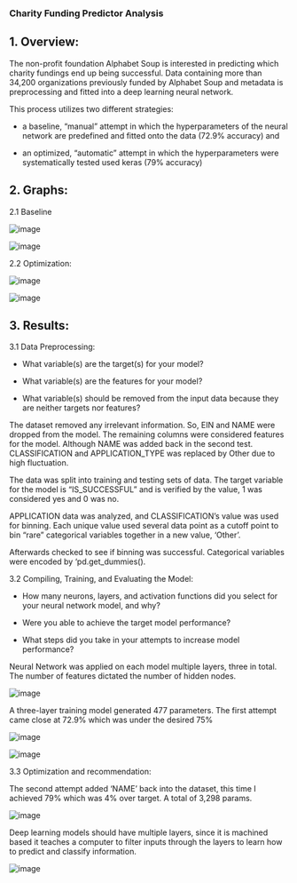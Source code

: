 ### Charity Funding Predictor Analysis
## 1. Overview:

The non-profit foundation Alphabet Soup is interested in predicting which charity fundings end up being successful. Data containing more than 34,200 organizations previously funded by Alphabet Soup and metadata is preprocessing and fitted into a deep learning neural network.

This process utilizes two different strategies:

- a baseline, “manual” attempt in which the hyperparameters of the neural network are predefined and fitted onto the data (72.9% accuracy) and

- an optimized, “automatic” attempt in which the hyperparameters were systematically tested used keras (79% accuracy)

## 2. Graphs:

   2.1 Baseline

  ![image](https://user-images.githubusercontent.com/100891182/185627113-e1f10bdf-726d-403a-82e6-401e9e1323e8.png)

  ![image](https://user-images.githubusercontent.com/100891182/185627134-b9279c8c-5fa3-49db-afb6-4a9dc834436f.png)

   2.2 Optimization:
     
 ![image](https://user-images.githubusercontent.com/100891182/185627391-1d7826b6-cfc0-4186-83e9-6566b83d7227.png)
     
     
![image](https://user-images.githubusercontent.com/100891182/185627407-1086ffe9-d3ab-4101-826b-63b739425de1.png)



## 3. Results:


  3.1 Data Preprocessing:
  
 * What variable(s) are the target(s) for your model?   
    
 * What variable(s) are the features for your model?  
    
 * What variable(s) should be removed from the input data because they are neither targets nor features?
    
  
The dataset removed any irrelevant information. So, EIN and NAME were dropped from the 
model. The remaining columns were considered features for the model. Although NAME was added 
back in the second test. CLASSIFICATION and APPLICATION_TYPE was replaced by Other due to high 
fluctuation. 

The data was split into training and testing sets of data. The target variable for the model is 
“IS_SUCCESSFUL” and is verified by the value, 1 was considered yes and 0 was no.

APPLICATION data was analyzed, and CLASSIFICATION’s value was used for binning. Each unique value used several data 
point as a cutoff point to bin “rare” categorical variables together in a new value, ‘Other’. 

Afterwards checked to see if binning was successful. Categorical variables were encoded by ‘pd.get_dummies().
  
       
    
  3.2 Compiling, Training, and Evaluating the Model:
    
 * How many neurons, layers, and activation functions did you select for your neural network model, and why?
    
 * Were you able to achieve the target model performance?
    
 * What steps did you take in your attempts to increase model performance?
 
    
Neural Network was applied on each model multiple layers, three in total. The number of features 
dictated the number of hidden nodes. 

![image](https://user-images.githubusercontent.com/100891182/185629908-3016ba44-d073-4b0d-85df-38f35bd42b44.png)


A three-layer training model generated 477 parameters. The first attempt came close at 72.9% which was 
under the desired 75%

![image](https://user-images.githubusercontent.com/100891182/185630021-06eff539-001c-48e5-8d35-da8fb89ad509.png)

![image](https://user-images.githubusercontent.com/100891182/185630080-17cfaa23-40d5-43f7-80e1-23c7f257dc64.png)



   3.3 Optimization and recommendation:
   
     
The second attempt added ‘NAME’ back into the dataset, this time I achieved 79% which was 4% over 
target. A total of 3,298 params. 


![image](https://user-images.githubusercontent.com/100891182/185631025-e808d378-20bf-4f96-a77a-5bae2dc04984.png)


Deep learning models should have multiple layers, since it is machined based it teaches a 
computer to filter inputs through the layers to learn how to predict and classify information.


![image](https://user-images.githubusercontent.com/100891182/185631165-a6dbbb4b-0653-45c4-8a8f-7ccf057d2a96.png)



